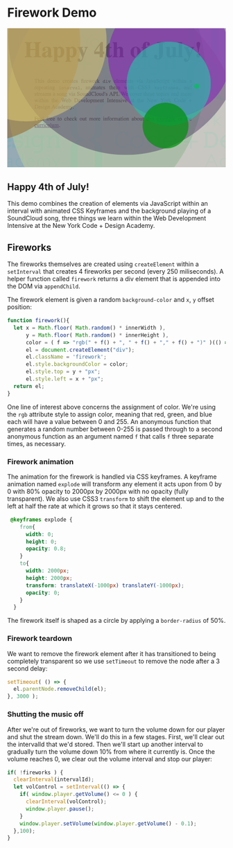 # Firework Demo

![](https://github.com/camerican/firework/blob/master/screengrab.png)

## Happy 4th of July!  

This demo combines the creation of elements via JavaScript within an interval with animated CSS Keyframes and the background playing of a SoundCloud song, three things we learn within the Web Development Intensive at the New York Code + Design Academy.

## Fireworks

The fireworks themselves are created using `createElement` within a `setInterval` that creates 4 fireworks per second (every 250 miliseconds).   A helper function called `firework` returns a div element that is appended into the DOM via `appendChild`.

The firework element is given a random `background-color` and `x`, `y` offset position:

```JavaScript
function firework(){
  let x = Math.floor( Math.random() * innerWidth ),
      y = Math.floor( Math.random() * innerHeight ),
      color = ( f => "rgb(" + f() + ", " + f() + "," + f() + ")" )(() => Math.floor( Math.random() * 255 )),
      el = document.createElement("div");
      el.className = 'firework';
      el.style.backgroundColor = color;
      el.style.top = y + "px";
      el.style.left = x + "px";
  return el;
}
```

One line of interest above concerns the assignment of color.  We're using the `rgb` attribute style to assign color, meaning that red, green, and blue each will have a value between 0 and 255.  An anonymous function that generates a random number between 0-255 is passed through to a second anonymous function as an argument named `f` that calls `f` three separate times, as necessary.

### Firework animation

The animation for the firework is handled via CSS keyframes.  A keyframe animation named `explode` will transform any element it acts upon from 0 by 0 with 80% opacity to 2000px by 2000px with no opacity (fully transparent).  We also use CSS3 `transform` to shift the element up and to the left at half the rate at which it grows so that it stays centered.

```CSS
 @keyframes explode {
    from{
      width: 0;
      height: 0;
      opacity: 0.8;
    }
    to{
      width: 2000px;
      height: 2000px;
      transform: translateX(-1000px) translateY(-1000px);
      opacity: 0;
    }
  }
```

The firework itself is shaped as a circle by applying a `border-radius` of 50%.

### Firework teardown

We want to remove the firework element after it has transitioned to being completely transparent so we use `setTimeout` to remove the node after a 3 second delay:

```JavaScript
setTimeout( () => {
  el.parentNode.removeChild(el);
}, 3000 );
```

### Shutting the music off

After we're out of fireworks, we want to turn the volume down for our player and shut the stream down.  We'll do this in a few stages.  First, we'll clear out the intervalId that we'd stored.  Then we'll start up another interval to gradually turn the volume down 10% from where it currently is.  Once the volume reaches 0, we clear out the volume interval and stop our player:

```JavaScript
if( !fireworks ) { 
  clearInterval(intervalId);
  let volControl = setInterval(() => {
    if( window.player.getVolume() <= 0 ) { 
      clearInterval(volControl);
      window.player.pause();
    }
    window.player.setVolume(window.player.getVolume() - 0.1);
  },100);
}
```
